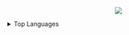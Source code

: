<!--
### Hi there 👋
**iiiaann/iiiaann** is a ✨ _special_ ✨ repository because its `README.md` (this file) appears on your GitHub profile.

Here are some ideas to get you started:

- 🔭 I’m currently working on ...
- 🌱 I’m currently learning ...
- 👯 I’m looking to collaborate on ...
- 🤔 I’m looking for help with ...
- 💬 Ask me about ...
- 📫 How to reach me: ...
- 😄 Pronouns: ...
- ⚡ Fun fact: ...
-->

<p align="center">
  <img src="https://i.pinimg.com/originals/5b/d1/37/5bd1375eeed5e608ef9fe39fd00f1958.gif" />
</p>


<details>
  <summary>Top Languages</summary>
  
  [![Top Langs](https://github-readme-stats.vercel.app/api/top-langs/?username=iiiaann&layout=compact&theme=midnight-purple)](https://github.com/iiiaann/github-readme-stats)
</details>
